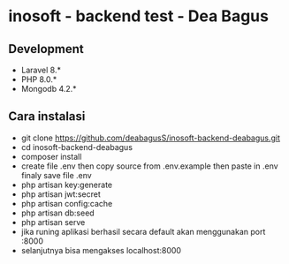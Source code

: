 # inosoft - backend test - Dea Bagus

## Development
- Laravel 8.*
- PHP 8.0.*
- Mongodb 4.2.*

## Cara instalasi
- git clone https://github.com/deabagusS/inosoft-backend-deabagus.git
- cd inosoft-backend-deabagus
- composer install
- create file .env then copy source from .env.example then paste in .env finaly save file .env
- php artisan key:generate
- php artisan jwt:secret
- php artisan config:cache
- php artisan db:seed
- php artisan serve
- jika runing aplikasi berhasil secara default akan menggunakan port :8000 
- selanjutnya bisa mengakses localhost:8000